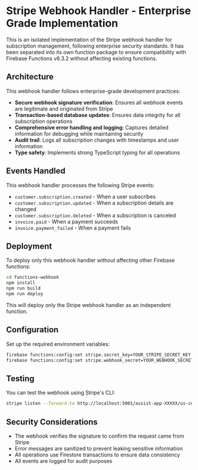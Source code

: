 # Stripe Webhook Handler - Enterprise Grade Implementation

This is an isolated implementation of the Stripe webhook handler for subscription management, following enterprise security standards. It has been separated into its own function package to ensure compatibility with Firebase Functions v6.3.2 without affecting existing functions.

## Architecture

This webhook handler follows enterprise-grade development practices:

- **Secure webhook signature verification**: Ensures all webhook events are legitimate and originated from Stripe
- **Transaction-based database updates**: Ensures data integrity for all subscription operations
- **Comprehensive error handling and logging**: Captures detailed information for debugging while maintaining security
- **Audit trail**: Logs all subscription changes with timestamps and user information
- **Type safety**: Implements strong TypeScript typing for all operations

## Events Handled

This webhook handler processes the following Stripe events:

- `customer.subscription.created` - When a user subscribes
- `customer.subscription.updated` - When a subscription details are changed
- `customer.subscription.deleted` - When a subscription is canceled
- `invoice.paid` - When a payment succeeds
- `invoice.payment_failed` - When a payment fails

## Deployment

To deploy only this webhook handler without affecting other Firebase functions:

```bash
cd functions-webhook
npm install
npm run build
npm run deploy
```

This will deploy only the Stripe webhook handler as an independent function.

## Configuration

Set up the required environment variables:

```bash
firebase functions:config:set stripe.secret_key=YOUR_STRIPE_SECRET_KEY
firebase functions:config:set stripe.webhook_secret=YOUR_WEBHOOK_SECRET
```

## Testing

You can test the webhook using Stripe's CLI:

```bash
stripe listen --forward-to http://localhost:5001/assist-app-XXXXX/us-central1/stripeWebhook
```

## Security Considerations

- The webhook verifies the signature to confirm the request came from Stripe
- Error messages are sanitized to prevent leaking sensitive information
- All operations use Firestore transactions to ensure data consistency
- All events are logged for audit purposes

